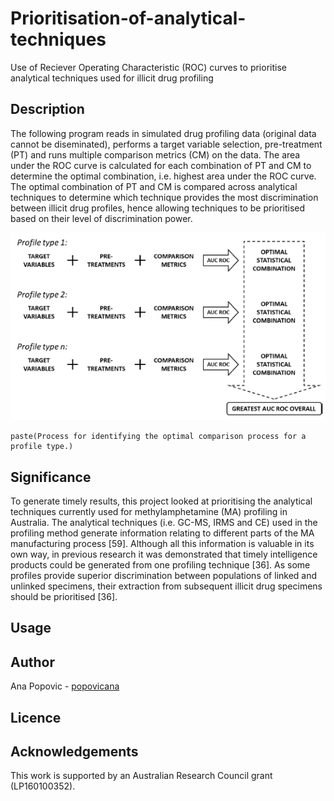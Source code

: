 # Prioritisation-of-analytical-techniques
Use of Reciever Operating Characteristic (ROC) curves to prioritise analytical techniques used for illicit drug profiling

## Description
The following program reads in simulated drug profiling data (original data cannot be diseminated), performs a target variable selection, pre-treatment (PT) and runs multiple comparison metrics (CM) on the data. The area under the ROC curve is calculated for each combination of PT and CM to determine the optimal combination, i.e. highest area under the ROC curve. The optimal combination of PT and CM is compared across analytical techniques to determine which technique provides the most discrimination between illicit drug profiles, hence allowing techniques to be prioritised based on their level of discrimination power.

![ROC image](Opt_ROC.png)
```{r}
paste(Process for identifying the optimal comparison process for a profile type.)
```

## Significance
To generate timely results, this project looked at prioritising the analytical techniques currently used for methylamphetamine (MA) profiling in Australia. The analytical techniques (i.e. GC-MS, IRMS and CE) used in the profiling method generate information relating to different parts of the MA manufacturing process [59]. Although all this information is valuable in its own way, in previous research it was demonstrated that timely intelligence products could be generated from one profiling technique [36]. As some profiles provide superior discrimination between populations of linked and unlinked specimens, their extraction from subsequent illicit drug specimens should be prioritised [36].

## Usage


## Author 
Ana Popovic - [popovicana](https://github.com/PopovicAna)

## Licence


## Acknowledgements
This work is supported by an Australian Research Council grant (LP160100352).
